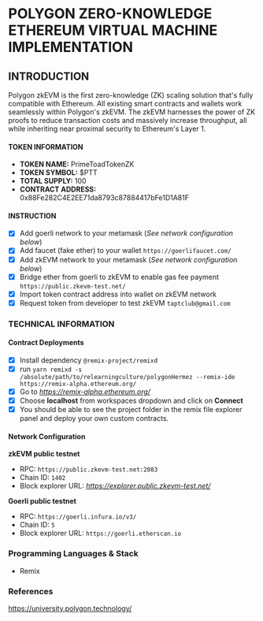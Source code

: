 # POLYGON ZERO-KNOWLEDGE ETHEREUM VIRTUAL MACHINE IMPLEMENTATION
## INTRODUCTION
Polygon zkEVM is the first zero-knowledge (ZK) scaling solution that's fully compatible with Ethereum. All existing smart contracts and wallets work seamlessly within Polygon's zkEVM.
The zkEVM harnesses the power of ZK proofs to reduce transaction costs and massively increase throughput, all while inheriting near proximal security to Ethereum's Layer 1.
#### TOKEN INFORMATION
* **TOKEN NAME:** PrimeToadTokenZK
* **TOKEN SYMBOL:** $PTT
* **TOTAL SUPPLY:** 100
* **CONTRACT ADDRESS:** 0x88Fe282C4E2EE71da8793c87884417bFe1D1A81F
#### INSTRUCTION
- [X] Add goerli network to your metamask (*See network configuration below*)
- [X] Add faucet (fake ether) to your wallet `https://goerlifaucet.com/`
- [X] Add zkEVM network to your metamask (*See network configuration below*)
- [X] Bridge ether from goerli to zkEVM to enable gas fee payment `https://public.zkevm-test.net/`
- [X] Import token contract address into wallet on zkEVM network
- [X] Request token from developer to test zkEVM `taptclub@gmail.com`
### TECHNICAL INFORMATION
#### Contract Deployments
- [X] Install dependency `@remix-project/remixd`
- [X] run `yarn remixd -s /absolute/path/to/relearningculture/polygonHermez --remix-ide https://remix-alpha.ethereum.org/` 
- [X] Go to *https://remix-alpha.ethereum.org/*
- [X] Choose **localhost** from workspaces dropdown and click on **Connect**
- [X] You should be able to see the project folder in the remix file explorer panel and deploy your own custom contracts.
#### Network Configuration
**zkEVM public testnet**
*   RPC: `https://public.zkevm-test.net:2083`
*   Chain ID: `1402`
*   Block explorer URL: *https://explorer.public.zkevm-test.net/*

**Goerli public testnet**
*   RPC:  `https://goerli.infura.io/v3/`
*   Chain ID: `5`
*   Block explorer URL: `https://goerli.etherscan.io`
### Programming Languages & Stack
* Remix
### References
https://university.polygon.technology/